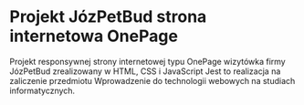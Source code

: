 # Projekt JózPetBud strona internetowa OnePage
Projekt responsywnej strony internetowej typu OnePage wizytówka firmy JózPetBud zrealizowany w HTML, CSS i JavaScript
Jest to realizacja na zaliczenie przedmiotu Wprowadzenie do technologii webowych na studiach informatycznych.
